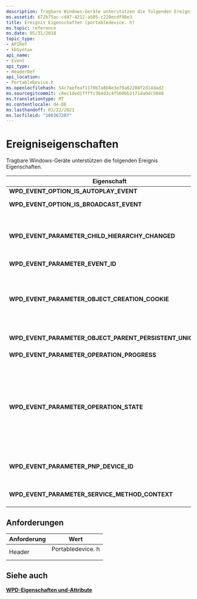 ```yaml
---
description: Tragbare Windows-Geräte unterstützen die folgenden Ereignis Eigenschaften.
ms.assetid: 672b75ac-cd47-4212-a505-c220ecdf98e3
title: Ereignis Eigenschaften (portabledevice. h)
ms.topic: reference
ms.date: 05/31/2018
topic_type:
- APIRef
- kbSyntax
api_name:
- Event
api_type:
- HeaderDef
api_location:
- PortableDevice.h
ms.openlocfilehash: 54c7aefeaf1170b7a8b8e3e79a62288f2d14dad2
ms.sourcegitcommit: c8ec1ded1ffffc364d3c4f560bb2171da0dc5040
ms.translationtype: MT
ms.contentlocale: de-DE
ms.lasthandoff: 03/22/2021
ms.locfileid: "106367207"
---
```

# <a name="event-properties"></a>Ereigniseigenschaften

Tragbare Windows-Geräte unterstützen die folgenden Ereignis Eigenschaften.



<table>
<thead>
<tr class="header">
<th>Eigenschaft</th>
<th>VarType</th>
<th>BESCHREIBUNG</th>
</tr>
</thead>
<tbody>
<tr class="odd">
<td><strong>WPD_EVENT_OPTION_IS_AUTOPLAY_EVENT</strong></td>
<td><strong>VT_BOOL</strong></td>
<td>Für die zukünftige Verwendung reserviert.</td>
</tr>
<tr class="even">
<td><strong>WPD_EVENT_OPTION_IS_BROADCAST_EVENT</strong></td>
<td><strong>VT_BOOL</strong></td>
<td>Ein boolescher Wert, der angibt, ob das Ereignis an alle Clients übertragen wird. Clients können dieses Ereignis empfangen, indem Sie Ihren Rückruf bei <strong>iportabledevice:: Rat</strong>registrieren.<br/></td>
</tr>
<tr class="odd">
<td><strong>WPD_EVENT_PARAMETER_CHILD_HIERARCHY_CHANGED</strong></td>
<td><strong>VT_BOOL</strong></td>
<td>Ein boolescher Wert, der angibt, ob sich die untergeordnete Hierarchie für das-Objekt geändert hat. Dieser Parameter wird verwendet, um den Aufrufer darüber zu benachrichtigen, dass einige untergeordnete Elemente für das angegebene Objekt hinzugefügt oder entfernt wurden. In der Regel wird die Hierarchie Änderung auf der Geräteseite initiiert. Clients müssen die untergeordneten Elemente dieses Ordners möglicherweise erneut aufzählen, um ihre Ansichten auf dem neuesten Stand zu halten.<br/></td>
</tr>
<tr class="even">
<td><strong>WPD_EVENT_PARAMETER_EVENT_ID</strong></td>
<td><strong>VT_CLSID</strong></td>
<td>Ein-Wert, der ein Ereignis bezeichnet.</td>
</tr>
<tr class="odd">
<td><strong>WPD_EVENT_PARAMETER_OBJECT_CREATION_COOKIE</strong></td>
<td><strong>VT_LPWSTR</strong></td>
<td>Das Cookie, das an einen Client zurückgegeben wird, wenn es durch Aufrufen der <a href="/windows/desktop/api/PortableDeviceApi/nf-portabledeviceapi-iportabledevicecontent-createobjectwithpropertiesanddata"><strong>iportabledevicecontent:: createobjectwithpropertiesanddata</strong></a> -Methode eine Objekt Erstellung anfordert. Dieser Parameter wird hinzugefügt, um dem Aufrufer dabei zu helfen, ein Objekt hinzugefügtes Ereignis mit der Anforderung zu verknüpfen, die zum Erstellen des Objekts gesendet wurde. Der Treiber übergibt dieses Cookie zurück als <strong>WPD_PROPERTY_OBJECT_MANAGEMENT_CONTEXT</strong> Rückgabewert, wenn der <strong>WPD_COMMAND_OBJECT_MANAGEMENT_CREATE_OBJECT_WITH_PROPERTIES_AND_DATA</strong> Befehl verarbeitet wird.<br/></td>
</tr>
<tr class="even">
<td><strong>WPD_EVENT_PARAMETER_OBJECT_PARENT_PERSISTENT_UNIQUE_ID</strong></td>
<td><strong>VT_LPWSTR</strong></td>
<td>Ein Wert, der das übergeordnete Objekt eindeutig identifiziert. Diese Eigenschaft ähnelt <strong>WPD_OBJECT_PARENT_ID</strong>, aber diese ID ändert sich nicht zwischen den Sitzungen.</td>
</tr>
<tr class="odd">
<td><strong>WPD_EVENT_PARAMETER_OPERATION_PROGRESS</strong></td>
<td><strong>VT_UI4</strong></td>
<td>Ein-Wert, der den Status eines aktuell ausgeführten Vorgangs angibt. Der Wert dieser Eigenschaft kann zwischen 0 und 100 liegen, wobei 100 angibt, dass der Vorgang beendet ist.</td>
</tr>
<tr class="even">
<td><strong>WPD_EVENT_PARAMETER_OPERATION_STATE</strong></td>
<td><strong>VT_UI4</strong></td>
<td>Ein-Wert, der den aktuellen Zustand des Vorgangs angibt, z. b. "gestartet", "wird ausgeführt", "beendet" usw. Die möglichen Werte dieses Parameters stammen aus der in portabledevice. h definierten <strong>WPD_OPERATION_STATES</strong> Enumeration. Dabei sind folgende Werte möglich:<br/> <dl> <strong>WPD_OPERATION_STATE_UNSPECIFIED</strong><br />
<strong>WPD_OPERATION_STATE_STARTED</strong><br />
<strong>WPD_OPERATION_STATE_RUNNING</strong><br />
<strong>WPD_OPERATION_STATE_PAUSED</strong><br />
<strong>WPD_OPERATION_STATE_CANCELLED</strong><br />
<strong>WPD_OPERATION_STATE_FINISHED</strong><br />
<strong>WPD_OPERATION_STATE_ABORTED</strong><br />
</dl></td>
</tr>
<tr class="odd">
<td><strong>WPD_EVENT_PARAMETER_PNP_DEVICE_ID</strong></td>
<td><strong>VT_LPWSTR</strong></td>
<td>Ein-Wert, der das Gerät angibt, von dem das Ereignis stammt. Dies ist das Gerät oder der Dienst Bezeichner, das vom PNP-System (Plug-and-Play) angegeben wird, und ist dieselbe Zeichenfolge, die in der <strong>iportabledevice:: Open</strong>-Methode oder der <a href="/windows/desktop/api/PortableDeviceAPI/nf-portabledeviceapi-iportabledeviceservice-open"><strong>iportabledeviceservice:: Open</strong></a> -Methode verwendet wird.<br/></td>
</tr>
<tr class="even">
<td><strong>WPD_EVENT_PARAMETER_SERVICE_METHOD_CONTEXT</strong></td>
<td><strong>VT_LPWSTR</strong></td>
<td>Eine Zeichenfolge, die von einem WPD-Treiber verwendet wird, um den Betrieb einer Geräte Dienst Methode zu identifizieren. Anwendungen sollten diesen Parameter nicht direkt verwenden.</td>
</tr>
</tbody>
</table>



 

## <a name="requirements"></a>Anforderungen



| Anforderung | Wert |
|-------------------|---------------------------------------------------------------------------------------------|
| Header<br/> | <dl> <dt>Portabledevice. h</dt> </dl> |



## <a name="see-also"></a>Siehe auch

<dl> <dt>

[**WPD-Eigenschaften und-Attribute**](properties-and-attributes.md)
</dt> </dl>

 

 




